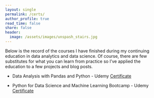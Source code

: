 ```yaml
---
layout: single
permalink: /certs/
author_profile: true
read_time: false
share: false
header:
  image: /assets/images/unspash_stairs.jpg
---
```



Below is the record of the courses I have finished during my continuing education in data analytics and data science. Of course, there are few substitutes for what you can learn from practice so I’ve applied the education to a few projects and blog posts.

  - Data Analysis with Pandas and Python - Udemy [Certificate](/assets/images/Python_Pandas_Cert.jpg)

  - Python for Data Science and Machine Learning Bootcamp - Udemy [Certificate](/assets/images/Python_DS_Cert.jpg)
